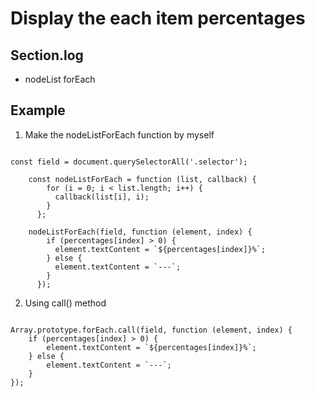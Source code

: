 # Display the each item percentages

## Section.log

- nodeList forEach

## Example

1. Make the nodeListForEach function by myself
<pre><code>
const field = document.querySelectorAll('.selector');

    const nodeListForEach = function (list, callback) {
        for (i = 0; i < list.length; i++) {
          callback(list[i], i);
        }
      };

    nodeListForEach(field, function (element, index) {
        if (percentages[index] > 0) {
          element.textContent = `${percentages[index]}%`;
        } else {
          element.textContent = `---`;
        }
      });
</code></pre>

2. Using call() method
<pre><code>
Array.prototype.forEach.call(field, function (element, index) {
    if (percentages[index] > 0) {
        element.textContent = `${percentages[index]}%`;
    } else {
        element.textContent = `---`;
    }
});
</code></pre>
